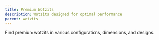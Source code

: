 ```yaml
---
title: Premium Wotzits
description: Wotzits designed for optimal performance
parent: wotzits
---
```


Find premium wotzits in various configurations, dimensions, and designs.
